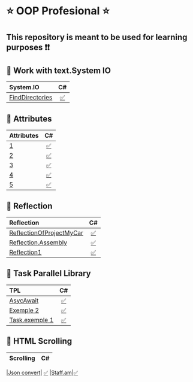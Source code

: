 # :star: OOP Profesional :star:
## This repository is meant to be used for learning  purposes :exclamation::exclamation:
## :pushpin: Work with text.System IO
| System.IO | C# |
|:--------------|:----------------:|
| [FindDirectories](https://github.com/Pargev1993/ISTC.coddingschool.OOP.Prof/tree/master/ISTC.coddingschool.System.IO) |  [:white_check_mark:](https://github.com/Pargev1993/ISTC.coddingschool.OOP.Prof/blob/master/ISTC.coddingschool.System.IO/Program.cs) 

## :pushpin: Attributes
| Attributes | C# |
|:--------------|:----------------:|
| [1](https://github.com/Pargev1993/ISTC.coddingschool.OOP.Prof/tree/master/ISTC.codingschool.OOP.Attributes.1)|[:white_check_mark:](https://github.com/Pargev1993/ISTC.coddingschool.OOP.Prof/tree/master/ISTC.codingschool.OOP.Attributes.1)|
| [2](https://github.com/Pargev1993/ISTC.coddingschool.OOP.Prof/tree/master/ISTC.codingschool.OOP.Attributes) |  [:white_check_mark:](https://github.com/Pargev1993/ISTC.coddingschool.OOP.Prof/tree/master/ISTC.codingschool.OOP.Attributes)|
| [3](https://github.com/Pargev1993/ISTC.coddingschool.OOP.Prof/tree/master/ISTC.codingschool.OOP.Attribut.exem2) |  [:white_check_mark:](https://github.com/Pargev1993/ISTC.coddingschool.OOP.Prof/tree/master/ISTC.codingschool.OOP.Attribut.exem2)|
| [4](https://github.com/Pargev1993/ISTC.coddingschool.OOP.Prof/tree/master/ISTC.codingschool.OOP.Attribute.2) |  [:white_check_mark:](https://github.com/Pargev1993/ISTC.coddingschool.OOP.Prof/tree/master/ISTC.codingschool.OOP.Attribute.2)|
| [5](https://github.com/Pargev1993/ISTC.coddingschool.OOP.Prof/tree/master/ISTC.codingschool.OOP.Attributes.exemple2) |  [:white_check_mark:](https://github.com/Pargev1993/ISTC.coddingschool.OOP.Prof/tree/master/ISTC.codingschool.OOP.Attributes.exemple2)|

## :pushpin: Reflection
| Reflection | C# |
|:--------------|:----------------:|
| [ReflectionOfProjectMyCar](https://github.com/Pargev1993/ISTC.coddingschool.OOP.Prof/tree/master/ReflectionOfProjectMyCar) |  [:white_check_mark:](https://github.com/Pargev1993/ISTC.coddingschool.OOP.Prof/blob/master/ReflectionOfProjectMyCar/Program.cs) 
| [Reflection.Assembly](https://github.com/Pargev1993/ISTC.coddingschool.OOP.Prof/tree/master/ISTC.codingschool.OOP.Reflection.Assembly) |  [:white_check_mark:](https://github.com/Pargev1993/ISTC.coddingschool.OOP.Prof/tree/master/ISTC.codingschool.OOP.Reflection.Assembly) 
| [Reflection1](https://github.com/Pargev1993/ISTC.coddingschool.OOP.Prof/tree/master/ISTC.codingschool.OOP.Reflection1) |  [:white_check_mark:](https://github.com/Pargev1993/ISTC.coddingschool.OOP.Prof/tree/master/ISTC.codingschool.OOP.Reflection1) 

## :pushpin: Task Parallel Library

| TPL | C# |
|:--------------|:----------------:|
| [AsycAwait](https://github.com/Pargev1993/ISTC.coddingschool.OOP.Prof/tree/master/ISTC.codingschool.OOP.AsycAwait) |  [:white_check_mark:](https://github.com/Pargev1993/ISTC.coddingschool.OOP.Prof/tree/master/ISTC.codingschool.OOP.AsycAwait)
| [Exemple 2](https://github.com/Pargev1993/ISTC.coddingschool.OOP.Prof/tree/master/ISTC.codingschool.OOP.Task) |  [:white_check_mark:](https://github.com/Pargev1993/ISTC.coddingschool.OOP.Prof/tree/master/ISTC.codingschool.OOP.Task/Exemple%202)
| [Task.exemple 1](https://github.com/Pargev1993/ISTC.coddingschool.OOP.Prof/tree/master/ISTC.codingschool.OOP.Task) |  [:white_check_mark:](https://github.com/Pargev1993/ISTC.coddingschool.OOP.Prof/blob/master/ISTC.codingschool.OOP.Task/Task.exemple%201/Program.cs)
## :pushpin: HTML Scrolling
|Scrolling | C# |
|:--------------|:----------------:|

|[Json convert](https://github.com/Pargev1993/ISTC.coddingschool.OOP.Prof/tree/master/ISTC.codingschool.OOP.job%20links)| [:white_check_mark:](https://github.com/Pargev1993/ISTC.coddingschool.OOP.Prof/tree/master/ISTC.codingschool.OOP.job%20links)
|[Staff.am](https://github.com/Pargev1993/ISTC.coddingschool.OOP.Prof/tree/master/ISTC.codingschool.OOP.Staff.am/Staff.am%20Project)|[:white_check_mark:](https://github.com/Pargev1993/ISTC.coddingschool.OOP.Prof/tree/master/ISTC.codingschool.OOP.Staff.am/Staff.am%20Project)

